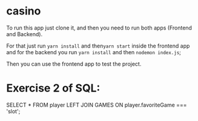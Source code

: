 # casino

To run this app just clone it, and then you need to run both apps (Frontend and Backend). 

For that just run `yarn install` and then`yarn start` inside the frontend app and for the backend you run `yarn install` and then `nodemon index.js`;

Then you can use the frontend app to test the project.

# Exercise 2 of SQL: 

SELECT * FROM player
LEFT JOIN GAMES
ON player.favoriteGame === 'slot';
